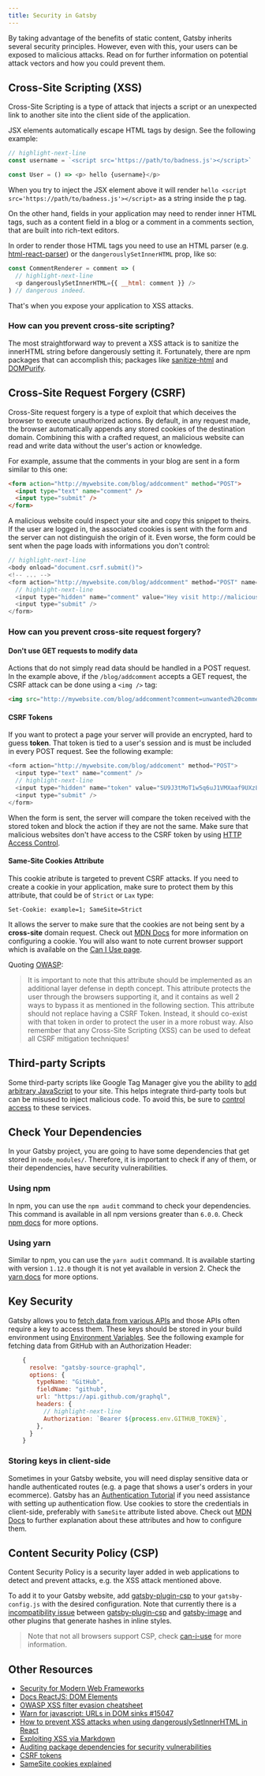 ```yaml
---
title: Security in Gatsby
---
```


By taking advantage of the benefits of static content, Gatsby inherits several security principles. However, even with this, your users can be exposed to malicious attacks. Read on for further information on potential attack vectors and how you could prevent them.

## Cross-Site Scripting (XSS)

Cross-Site Scripting is a type of attack that injects a script or an unexpected link to another site into the client side of the application.

JSX elements automatically escape HTML tags by design. See the following example:

```js
// highlight-next-line
const username = `<script src='https://path/to/badness.js'></script>`

const User = () => <p> hello {username}</p>
```

When you try to inject the JSX element above it will render `hello <script src='https://path/to/badness.js'></script>` as a string inside the p tag.

On the other hand, fields in your application may need to render inner HTML tags, such as a content field in a blog or a comment in a comments section, that are built into rich-text editors.

In order to render those HTML tags you need to use an HTML parser (e.g. [html-react-parser](https://github.com/remarkablemark/html-react-parser)) or the `dangerouslySetInnerHTML` prop, like so:

```js
const CommentRenderer = comment => (
  // highlight-next-line
  <p dangerouslySetInnerHTML={{ __html: comment }} />
) // dangerous indeed.
```

That's when you expose your application to XSS attacks.

### **How can you prevent cross-site scripting?**

The most straightforward way to prevent a XSS attack is to sanitize the innerHTML string before dangerously setting it. Fortunately, there are npm packages that can accomplish this; packages like [sanitize-html](https://www.npmjs.com/package/sanitize-html) and [DOMPurify](https://github.com/cure53/DOMPurify).

## Cross-Site Request Forgery (CSRF)

Cross-Site request forgery is a type of exploit that which deceives the browser to execute unauthorized actions. By default, in any request made, the browser automatically appends any stored cookies of the destination domain. Combining this with a crafted request, an malicious website can read and write data without the user's action or knowledge.

For example, assume that the comments in your blog are sent in a form similar to this one:

```html
<form action="http://mywebsite.com/blog/addcomment" method="POST">
  <input type="text" name="comment" />
  <input type="submit" />
</form>
```

A malicious website could inspect your site and copy this snippet to theirs. If the user are logged in, the associated cookies is sent with the form and the server can not distinguish the origin of it. Even worse, the form could be sent when the page loads with informations you don't control:

```js
// highlight-next-line
<body onload="document.csrf.submit()">
<!-- ... -->
<form action="http://mywebsite.com/blog/addcomment" method="POST" name="csrf">
  // highlight-next-line
  <input type="hidden" name="comment" value="Hey visit http://maliciouswebsite.com, it's pretty nice" />
  <input type="submit" />
</form>
```

### **How can you prevent cross-site request forgery?**

#### Don't use GET requests to modify data

Actions that do not simply read data should be handled in a POST request. In the example above, if the `/blog/addcomment` accepts a GET request, the CSRF attack can be done using a `<img />` tag:

```html
<img src="http://mywebsite.com/blog/addcomment?comment=unwanted%20comment" />
```

#### CSRF Tokens

If you want to protect a page your server will provide an encrypted, hard to guess **token**. That token is tied to a user's session and is must be included in every POST request. See the following example:

```js
<form action="http://mywebsite.com/blog/addcoment" method="POST">
  <input type="text" name="comment" />
  // highlight-next-line
  <input type="hidden" name="token" value="SU9J3tMoT1w5q6uJ1VMXaaf9UXzLvyNd" />
  <input type="submit" />
</form>
```

When the form is sent, the server will compare the token received with the stored token and block the action if they are not the same. Make sure that malicious websites don't have access to the CSRF token by using [HTTP Access Control](https://developer.mozilla.org/pt-BR/docs/Web/HTTP/Headers/Access-Control-Allow-Origin).

#### Same-Site Cookies Attribute

This cookie atribute is targeted to prevent CSRF attacks. If you need to create a cookie in your application, make sure to protect them by this attribute, that could be of `Strict` or `Lax` type:

`Set-Cookie: example=1; SameSite=Strict`

It allows the server to make sure that the cookies are not being sent by a **cross-site** domain request.
Check out [MDN Docs](https://developer.mozilla.org/pt-BR/docs/Web/HTTP/Headers/Set-Cookie) for more information on configuring a cookie. You will also want to note current browser support which is available on the [Can I Use page](https://caniuse.com/#feat=same-site-cookie-attribute).

Quoting [OWASP](https://cheatsheetseries.owasp.org/cheatsheets/Cross-Site_Request_Forgery_Prevention_Cheat_Sheet.html#samesite-cookie-attribute):

> It is important to note that this attribute should be implemented as an additional layer defense in depth concept. This attribute protects the user through the browsers supporting it, and it contains as well 2 ways to bypass it as mentioned in the following section. This attribute should not replace having a CSRF Token. Instead, it should co-exist with that token in order to protect the user in a more robust way. Also remember that any Cross-Site Scripting (XSS) can be used to defeat all CSRF mitigation techniques!

## Third-party Scripts

Some third-party scripts like Google Tag Manager give you the ability to [add arbitrary JavaScript](https://support.google.com/tagmanager/answer/6107167) to your site. This helps integrate third-party tools but can be misused to inject malicious code. To avoid this, be sure to [control access](https://support.google.com/tagmanager/answer/6107011) to these services.

## Check Your Dependencies

In your Gatsby project, you are going to have some dependencies that get stored in `node_modules/`. Therefore, it is important to check if any of them, or their dependencies, have security vulnerabilities.

### Using npm

In npm, you can use the `npm audit` command to check your dependencies. This command is available in all npm versions greater than `6.0.0`. Check [npm docs](https://docs.npmjs.com/cli/audit) for more options.

### Using yarn

Similar to npm, you can use the `yarn audit` command. It is available starting with version `1.12.0` though it is not yet available in version 2. Check the [yarn docs](https://classic.yarnpkg.com/en/docs/cli/audit/) for more options.

## Key Security

Gatsby allows you to [fetch data from various APIs](/docs/content-and-data/) and those APIs often require a key to access them. These keys should be stored in your build environment using [Environment Variables](/docs/environment-variables/). See the following example for fetching data from GitHub with an Authorization Header:

```js
    {
      resolve: "gatsby-source-graphql",
      options: {
        typeName: "GitHub",
        fieldName: "github",
        url: "https://api.github.com/graphql",
        headers: {
          // highlight-next-line
          Authorization: `Bearer ${process.env.GITHUB_TOKEN}`,
        },
      }
    }
```

### Storing keys in client-side

Sometimes in your Gatsby website, you will need display sensitive data or handle authenticated routes (e.g. a page that shows a user's orders in your ecommerce). Gatsby has an [Authentication Tutorial](/tutorial/authentication-tutorial) if you need assistance with setting up authentication flow. Use cookies to store the credentials in client-side, preferably with `SameSite` attribute listed above. Check out [MDN Docs](https://developer.mozilla.org/en-US/docs/Web/HTTP/Cookies) to further explanation about these attributes and how to configure them.

## Content Security Policy (CSP)

Content Security Policy is a security layer added in web applications to detect and prevent attacks, e.g. the XSS attack mentioned above.

To add it to your Gatsby website, add [gatsby-plugin-csp](/packages/gatsby-plugin-csp/) to your `gatsby-config.js` with the desired configuration. Note that
currently there is a [incompatibility issue](https://github.com/gatsbyjs/gatsby/issues/10890) between [gatsby-plugin-csp](/packages/gatsby-plugin-csp/) and [gatsby-image](/packages/gatsby-image) and other plugins that generate hashes in inline styles.

> Note that not all browsers support CSP, check [can-i-use](https://caniuse.com/#feat=mdn-http_headers_csp_content-security-policy) for more information.

## Other Resources

- [Security for Modern Web Frameworks](https://www.gatsbyjs.org/blog/2019-04-06-security-for-modern-web-frameworks/)
- [Docs ReactJS: DOM Elements](https://reactjs.org/docs/dom-elements.html#dangerouslysetinnerhtml)
- [OWASP XSS filter evasion cheatsheet](https://owasp.org/www-community/xss-filter-evasion-cheatsheet)
- [Warn for javascript: URLs in DOM sinks #15047](https://github.com/facebook/react/pull/15047)
- [How to prevent XSS attacks when using dangerouslySetInnerHTML in React](https://medium.com/@Jam3/how-to-prevent-xss-attacks-when-using-dangerouslysetinnerhtml-in-react-f669f778cebb)
- [Exploiting XSS via Markdown](https://medium.com/taptuit/exploiting-xss-via-markdown-72a61e774bf8)
- [Auditing package dependencies for security vulnerabilities](https://docs.npmjs.com/auditing-package-dependencies-for-security-vulnerabilities)
- [CSRF tokens](https://portswigger.net/web-security/csrf/tokens)
- [SameSite cookies explained](https://web.dev/samesite-cookies-explained/)
